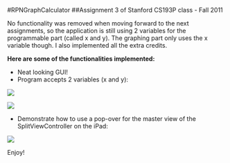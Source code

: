 #RPNGraphCalculator
##Assignment 3 of Stanford CS193P class - Fall 2011

No functionality was removed when moving forward to the next assignments, so the application is still using 2 variables for the programmable part (called x and y). 
The graphing part only uses the x variable though.
I also implemented all the extra credits.

<B>Here are some of the functionalities implemented: </B>

- Neat looking GUI! <BR>
- Program accepts 2 variables (x and y):<BR>
<p align="left">
  <img src="https://raw.github.com/Frenchie-Juice/RPNGraphCalculator/gh-pages/images/calc1.png" />
</p>
<p align="left">
  <img src="https://raw.github.com/Frenchie-Juice/RPNGraphCalculator/gh-pages/images/calc2.png" />
</p>

- Demonstrate how to use a pop-over for the master view of the SplitViewController on the iPad:<BR>
<p align="left">
  <img src="https://raw.github.com/Frenchie-Juice/RPNGraphCalculator/gh-pages/images/calc3.png" />
</p>

Enjoy!